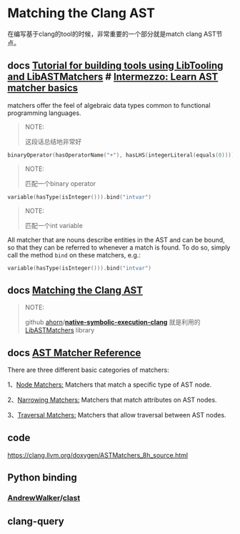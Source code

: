 # Matching the Clang AST

在编写基于clang的tool的时候，非常重要的一个部分就是match clang AST节点。

## docs [Tutorial for building tools using LibTooling and LibASTMatchers](https://clang.llvm.org/docs/LibASTMatchersTutorial.html) # [Intermezzo: Learn AST matcher basics](https://clang.llvm.org/docs/LibASTMatchersTutorial.html#intermezzo-learn-ast-matcher-basics)

matchers offer the feel of algebraic data types common to functional programming languages.

> NOTE: 
>
> 这段话总结地非常好

```c++
binaryOperator(hasOperatorName("+"), hasLHS(integerLiteral(equals(0))))
```

> NOTE: 
>
> 匹配一个binary operator

```C++
variable(hasType(isInteger())).bind("intvar")
```

> NOTE: 
>
> 匹配一个int variable

All matcher that are nouns describe entities in the AST and can be bound, so that they can be referred to whenever a match is found. To do so, simply call the method `bind` on these matchers, e.g.:

```c++
variable(hasType(isInteger())).bind("intvar")
```



## docs [Matching the Clang AST](https://clang.llvm.org/docs/LibASTMatchers.html#matching-the-clang-ast)

> NOTE: 
>
> github [ahorn](https://github.com/ahorn)/**[native-symbolic-execution-clang](https://github.com/ahorn/native-symbolic-execution-clang)** 就是利用的[LibASTMatchers](http://clang.llvm.org/docs/LibASTMatchers.html) library





## docs [AST Matcher Reference](https://clang.llvm.org/docs/LibASTMatchersReference.html)

There are three different basic categories of matchers:

1、[Node Matchers:](https://clang.llvm.org/docs/LibASTMatchersReference.html#decl-matchers) Matchers that match a specific type of AST node.



2、[Narrowing Matchers:](https://clang.llvm.org/docs/LibASTMatchersReference.html#narrowing-matchers) Matchers that match attributes on AST nodes.



3、[Traversal Matchers:](https://clang.llvm.org/docs/LibASTMatchersReference.html#traversal-matchers) Matchers that allow traversal between AST nodes.



## code

https://clang.llvm.org/doxygen/ASTMatchers_8h_source.html

## Python binding

### [AndrewWalker](https://github.com/AndrewWalker)/**[clast](https://github.com/AndrewWalker/clast)**



## clang-query

